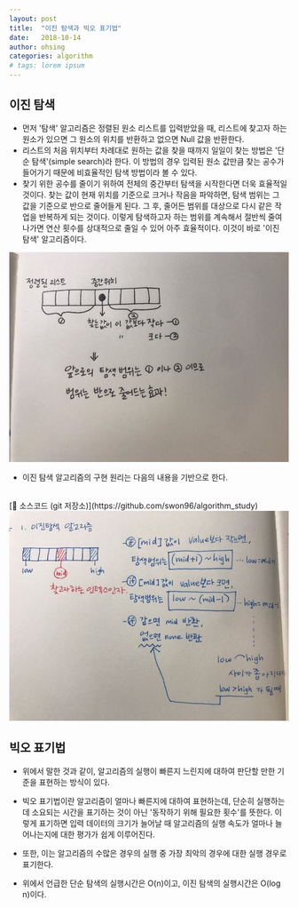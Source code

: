 ```yaml
---
layout: post
title:  "이진 탐색과 빅오 표기법"
date:   2018-10-14
author: ohsing
categories: algorithm
# tags: lorem ipsum
---
```


## 이진 탐색

- 먼저 '탐색' 알고리즘은 정렬된 원소 리스트를 입력받았을 때, 리스트에 찾고자 하는 원소가 있으면 그 원소의 위치를 반환하고 없으면 Null 값을 반환한다.
- 리스트의 처음 위치부터 차례대로 원하는 값을 찾을 때까지 일일이 찾는 방법은 '단순 탐색'(simple search)라 한다. 이 방법의 경우 입력된 원소 값만큼 찾는 공수가 들어가기 때문에 비효율적인 탐색 방법이라 볼 수 있다.
- 찾기 위한 공수를 줄이기 위하여 전체의 중간부터 탐색을 시작한다면 더욱 효율적일 것이다. 찾는 값이 현재 위치를 기준으로 크거나 작음을 파악하면, 탐색 범위는 그 값을 기준으로 반으로 줄어들게 된다. 그 후, 줄어든 범위를 대상으로 다시 같은 작업을 반복하게 되는 것이다. 이렇게 탐색하고자 하는 범위를 계속해서 절반씩 줄여나가면 연산 횟수를 상대적으로 줄일 수 있어 아주 효율적이다. 
이것이 바로 '이진 탐색' 알고리즘이다.

<img src="/assets/images/al_post/binary_1.jpeg" title="binary_search">

- 이진 탐색 알고리즘의 구현 원리는 다음의 내용을 기반으로 한다. 
<br>
[💾 소스코드 (git 저장소)](https://github.com/swon96/algorithm_study)

<img src="/assets/images/al_post/binary_2.jpeg" title="binary_search">

<br>

## 빅오 표기법

- 위에서 말한 것과 같이, 알고리즘의 실행이 빠른지 느린지에 대하여 판단할 만한 기준을 표현하는 방식이 있다. 
- 빅오 표기법이란 알고리즘이 얼마나 빠른지에 대하여 표현하는데, 단순히 실행하는데 소요되는 시간을 표기하는 것이 아닌 '동작하기 위해 필요한 횟수'를 뜻한다. 이렇게 표기하면 입력 데이터의 크기가 늘어날 때 알고리즘의 실행 속도가 얼마나 늘어나는지에 대한 평가가 쉽게 이루어진다.
- 또한, 이는 알고리즘의 수많은 경우의 실행 중 가장 최악의 경우에 대한 실행 경우로 표기한다. 

- 위에서 언급한 단순 탐색의 실행시간은 O(n)이고, 이진 탐색의 실행시간은 O(log n)이다.